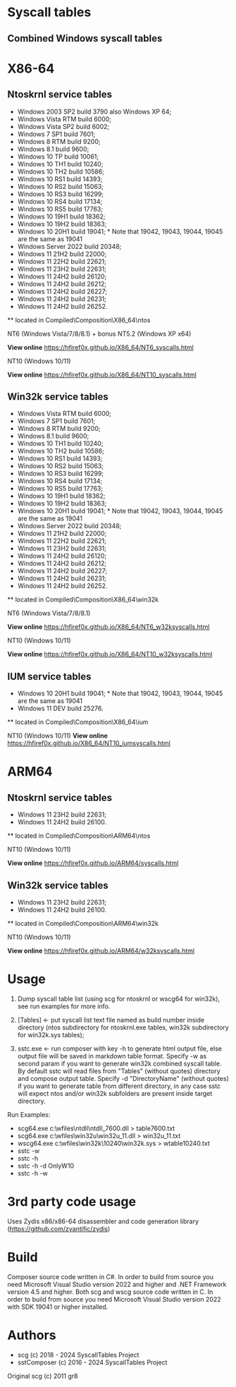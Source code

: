 
# Syscall tables
## Combined Windows syscall tables

# X86-64

## Ntoskrnl service tables

+ Windows 2003 SP2 build 3790 also Windows XP 64;
+ Windows Vista RTM build 6000;
+ Windows Vista SP2 build 6002;
+ Windows 7 SP1 build 7601;
+ Windows 8 RTM build 9200;
+ Windows 8.1 build 9600;
+ Windows 10 TP build 10061;
+ Windows 10 TH1 build 10240;
+ Windows 10 TH2 build 10586;
+ Windows 10 RS1 build 14393;
+ Windows 10 RS2 build 15063;
+ Windows 10 RS3 build 16299;
+ Windows 10 RS4 build 17134;
+ Windows 10 RS5 build 17763;
+ Windows 10 19H1 build 18362;
+ Windows 10 19H2 build 18363;
+ Windows 10 20H1 build 19041; * Note that 19042, 19043, 19044, 19045 are the same as 19041
+ Windows Server 2022 build 20348;
+ Windows 11 21H2 build 22000;
+ Windows 11 22H2 build 22621;
+ Windows 11 23H2 build 22631;
+ Windows 11 24H2 build 26120;
+ Windows 11 24H2 build 26212;
+ Windows 11 24H2 build 26227;
+ Windows 11 24H2 build 26231;
+ Windows 11 24H2 build 26252.

** located in Compiled\Composition\X86_64\ntos

NT6 (Windows Vista/7/8/8.1) + bonus NT5.2 (Windows XP x64)

**View online** https://hfiref0x.github.io/X86_64/NT6_syscalls.html

NT10 (Windows 10/11)

**View online** https://hfiref0x.github.io/X86_64/NT10_syscalls.html

## Win32k service tables

+ Windows Vista RTM build 6000;
+ Windows 7 SP1 build 7601;
+ Windows 8 RTM build 9200;
+ Windows 8.1 build 9600;
+ Windows 10 TH1 build 10240;
+ Windows 10 TH2 build 10586;
+ Windows 10 RS1 build 14393;
+ Windows 10 RS2 build 15063;
+ Windows 10 RS3 build 16299;
+ Windows 10 RS4 build 17134;
+ Windows 10 RS5 build 17763;
+ Windows 10 19H1 build 18362;
+ Windows 10 19H2 build 18363;
+ Windows 10 20H1 build 19041; * Note that 19042, 19043, 19044, 19045 are the same as 19041
+ Windows Server 2022 build 20348;
+ Windows 11 21H2 build 22000;
+ Windows 11 22H2 build 22621;
+ Windows 11 23H2 build 22631;
+ Windows 11 24H2 build 26120;
+ Windows 11 24H2 build 26212;
+ Windows 11 24H2 build 26227;
+ Windows 11 24H2 build 26231;
+ Windows 11 24H2 build 26252.

** located in Compiled\Composition\X86_64\win32k

NT6 (Windows Vista/7/8/8.1)

**View online** https://hfiref0x.github.io/X86_64/NT6_w32ksyscalls.html

NT10 (Windows 10/11)

**View online** https://hfiref0x.github.io/X86_64/NT10_w32ksyscalls.html

## IUM service tables

+ Windows 10 20H1 build 19041; * Note that 19042, 19043, 19044, 19045 are the same as 19041
+ Windows 11 DEV build 25276.

** located in Compiled\Composition\X86_64\ium

NT10 (Windows 10/11)
**View online** https://hfiref0x.github.io/X86_64/NT10_iumsyscalls.html

# ARM64

## Ntoskrnl service tables

+ Windows 11 23H2 build 22631;
+ Windows 11 24H2 build 26100.

** located in Compiled\Composition\ARM64\ntos

NT10 (Windows 10/11)

**View online** https://hfiref0x.github.io/ARM64/syscalls.html

## Win32k service tables

+ Windows 11 23H2 build 22631;
+ Windows 11 24H2 build 26100.

** located in Compiled\Composition\ARM64\win32k

NT10 (Windows 10/11)

**View online** https://hfiref0x.github.io/ARM64/w32ksyscalls.html

# Usage

1) Dump syscall table list (using scg for ntoskrnl or wscg64 for win32k), see run examples for more info.  
2) [Tables] <- put syscall list text file named as build number inside directory (ntos subdirectory for ntoskrnl.exe tables, win32k subdirectory for win32k.sys tables);

3) sstc.exe <- run composer with key -h to generate html output file, else output file will be saved in markdown table format. Specify -w as second param if you want to generate win32k combined syscall table. By default sstc will read files from "Tables" (without quotes) directory and compose output table. Specify -d "DirectoryName" (without quotes) if you want to generate table from different directory, in any case sstc will expect ntos and/or win32k subfolders are present inside target directory.

Run Examples:
* scg64.exe c:\wfiles\ntdll\ntdll_7600.dll > table7600.txt
* scg64.exe c:\wfiles\win32u\win32u_11.dll > win32u_11.txt 
* wscg64.exe c:\wfiles\win32k\10240\win32k.sys > wtable10240.txt
* sstc -w
* sstc -h
* sstc -h -d OnlyW10
* sstc -h -w

# 3rd party code usage
Uses Zydis x86/x86-64 disassembler and code generation library (https://github.com/zyantific/zydis)

# Build

Composer source code written in C#. In order to build from source you need Microsoft Visual Studio version 2022 and higher and .NET Framework version 4.5 and higher. Both scg and wscg source code written in C. In order to build from source you need Microsoft Visual Studio version 2022 with SDK 19041 or higher installed.

# Authors

+ scg (c) 2018 - 2024 SyscallTables Project
+ sstComposer (c) 2016 - 2024 SyscallTables Project

Original scg (c) 2011 gr8
